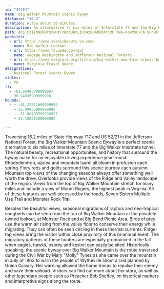 ```yaml
---
id: "44704"
name: Big Walker Mountain Scenic Byway
distance: "16.2"
duration: Allow about 30 minutes.
description: An alternative to six miles of Interstate 77 and the Big Walker Interstate tunnel, the Big Walker Mountain Scenic Byway traverses 16.2 miles of State Highway 717 and US 52/21 in the Jefferson National Forest.
path: eno`Fz{{mNyk@rs@wHzFcBnAUDcCjBcAz@uAhBmArCmD`MwG~Xc@fDOvCA`CHhDFVv@~JrE|o@JfDGtUNtB~BfPR~C?hDgApXYrEi@rDqAbEoJpPu@xBg@rBa@zEc@bVYxE[lCiBtJcCnXmB`KOrBOnJUdDYzAk@dBqDnHc@|A_@hC[pGChDhEdt@?tEk@lG_DdW[~AuCpWYlAs@dBsArBuAfAqKdH{DtCqPxRgCfCiAZu@Bi@Ko@Wi@c@{@sAk@i@u@[gAKuARwK~EmAXgDL_Eg@mCKyAPiAf@u@v@}EjPgBjFeA`BgA~@_DzAaEVuCz@wH^kK|C_NhAcCDmQgDuC_@}DKcAM_Bm@{JmFsAa@cCc@wCgAwOmImCmAcAYuAEiARw@X{QlN{H`FmAD_Ck@_AE_JxAo@Xy@~@e@xAI`AKfGId@m@d@UBe@]wCoG_AeAyFyD}@Su@PsA~@g@NoDRy@PiCxAgA\yGLwGxAm@?cGm@gDx@e@f@Ul@DfDU|@i@n@}AbA[XmB~CcBl@]TOV[`B]j@w@J{CmA_AKk@Xs@r@a@VeEJsAn@Ur@OjA]p@yCrA{@x@c@dAYvCQh@q@`AeBxAYf@i@pBoAjBO`A?dAIz@gD|G_@|@ObBAhEQv@kClBGl@b@hAHbAEr@c@pBc@~AU`@wA|@a@z@iAzIsBdFEzANpCGl@Qx@{@~Bs@r@gAp@_@r@OfFmAfCU~Bo@dCU~ACtAT`HLx@d@~AHxAe@fGi@p@c@LYEoDyAqFaEsBmDoBqEsAeKIwB?{Ec@}BJm@l@{ABeAYsA}AaBUu@KsAPiCAm@o@iBC[Hi@x@aAXaACs@q@_BSy@Ic@@e@\m@hAs@VeAQgB_A{BEq@DYRShAm@PWH_@E_@_@_CHaA^}@nAy@NUJ_@Es@yAaEEw@Xm@lCw@dAs@XeADaBEwAYcBo@eAgAq@Om@BSJY`A]^[^wADgAi@eBIg@L_At@yBD_@Eg@Yi@_EgDs@eASgALuC~A}TB_BG}[K_BUk@i@s@qImEk@a@w@w@}CgEi@gBUaKOmBo@qBy@mAy@m@qHyC{@s@uEsEiBy@eAG{DFaMZaAPkAf@mGbFuCfB{IrEwA^sDRgCYcB_@q@e@cAmAoAmCaJoW}@eBeQyZgCsCoD_Do@y@_@y@]eBKgBSgk@EaAUeAs@eBqK{NuDuG{Rgj@oQ}a@kLuRyAoBya@u\_d@gYsA}Au@uAm@kB_@oBK}AWuMBoGT{Hr@aHlAkJHyBQeBeBgGsAoDcCuF
websites:
  - url: https://www.scenicbeauty-va.com/
    name: Big Walker Lookout
  - url: https://www.fs.usda.gov/gwj
    name: George Washington and Jefferson National Forests
  - url: https://www.virginia.org/listing/big-walker-mountain-scenic-byway/6406/
    name: Virginia Travel Guide
designations:
  - National Forest Scenic Byway
states:
  - VA
ll:
  - -81.08493799999997
  - 36.94835999999998
bounds:
  - - -81.22811099999996
    - 36.94835999999998
  - - -81.08493799999997
    - 37.10205100000002

---
```


Traversing 16.2 miles of State Highway 717 and US 52/21 in the Jefferson National Forest, the Big Walker Mountain Scenic Byway is a perfect scenic alternative to six miles of Interstate 77 and the Big Walker Interstate tunnel.  The natural beauty, recreational opportunites, and history that surround the byway make for an enjoyable driving experience year-round.  Rhododendron, azalea and mountain laurel all bloom in profusion each spring.  Fiery reds and golds surround this scenic journey each autumn.  Mountain top views of the changing seasons always offer something well worth the drive. Overlooks provide views of the Ridge and Valley landscape of the region.  Views from the top of Big Walker Mountain stretch for many miles and include a view of Mount Rogers, the highest peak in Virginia.  All of these features are well accessed by the roads, Seven Sisters Multiple Use Trail and Monster Rock Trail.

Besides the beautiful views, seasonal migrations of raptors and neo-tropical songbirds can be seen from the top of Big Walker Mountain at the privately owned lookout, at Monster Rock and at Big Bend Picnic Area.  Birds of prey use the warm air rising from the valley floor to conserve their energy while migrating.  They can often be seen circling in these thermal currents.  Ridge-top views bring the visitor within close proximity of this bi-annual event.  The migratory patterns of these hunters are especially pronounced in the fall when eagles, hawks, osprey and kestrel can easily be sited. Historically speaking, the scenic byway over Big Walker Mountain is the route traversed during the Civil War by Mary "Molly" Tynes as she came over the mountain in July of 1863 to warn the people of Wytheville about a raid planned by Union Calvary.  Her warning allowed the home troops to repulse their enemy and save their railroad.  Visitors can find out more about her story, as well as other legendary people such as Preacher Bob Sheffey, on historical markers and interpretive signs along the route.

